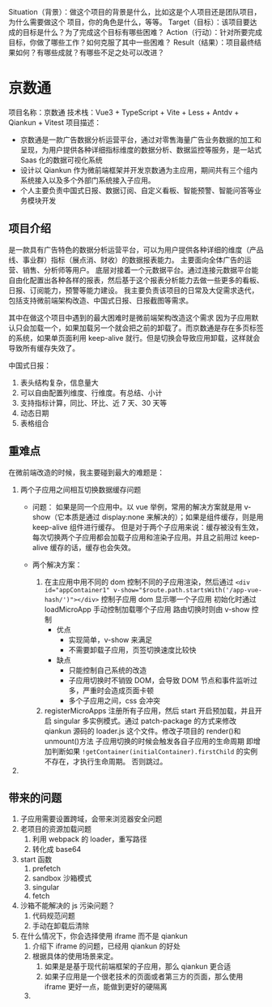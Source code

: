 Situation（背景）：做这个项目的背景是什么，比如这是个人项目还是团队项目，为什么需要做这个
项目，你的角色是什么，等等。
Target（目标）：该项目要达成的目标是什么？为了完成这个目标有哪些困难？
Action（行动）：针对所要完成目标，你做了哪些工作？如何克服了其中一些困难？
Result（结果）：项目最终结果如何？有哪些成就？有哪些不足之处可以改进？

# 京数通

项目名称：京数通
技术栈：Vue3 + TypeScript + Vite + Less + Antdv + Qiankun + Vitest
项目描述：

- 京数通是一款广告数据分析运营平台，通过对零售海量广告业务数据的加工和呈现，为用户提供各种详细指标维度的数据分析、数据监控等服务，是一站式 Saas 化的数据可视化系统
- 设计以 Qiankun 作为微前端框架并开发京数通为主应用，期间共有三个组内系统接入以及多个外部门系统接入子应用。
- 个人主要负责中国式日报、数据订阅、自定义看板、智能预警、智能问答等业务模块开发

## 项目介绍

是一款具有广告特色的数据分析运营平台，可以为用户提供各种详细的维度（产品线、事业群）指标（展点消、财收）的数据报表能力。
主要面向全体广告的运营、销售、分析师等用户。
底层对接着一个元数据平台。通过连接元数据平台能自由化配置出各种各样的报表，然后基于这个报表分析能力去做一些更多的看板、日报、订阅能力，预警等能力建设。
我主要负责该项目的日常及大促需求迭代，包括支持微前端架构改造、中国式日报、日报截图等需求。

<!-- 通过对零售海量广告业务数据的加工和呈现，为用户提供各种详细的维度（产品线、事业群）指标（展点消、财收）的数据报表和趋势图分析能力、智能预警能力等（这块比较抽象，我大概描述下因为广告分了很多站外媒体，广告的类型（站内、还是站外），以及在哪投的广告），然后能看到对应广告的效果（展点消、财收）等。
我主要负责该项目的日常及大促需求迭代，包括支持微前端架构改造、中国式日报、日报截图等需求。 -->

其中在做这个项目中遇到的最大困难时是微前端架构改造这个需求
因为子应用默认只会加载一个，如果加载另一个就会把之前的卸载了。而京数通是存在多页标签的系统，如果单页面利用 keep-alive 就行。但是切换会导致应用卸载，这样就会导致所有缓存失效了。

中国式日报：

1. 表头结构复杂，信息量大
2. 可以自由配置列维度、行维度。有总结、小计
3. 支持指标计算，同比、环比、近 7 天、30 天等
4. 动态日期
5. 表格组合
<!-- 该需求背景是最开始做京数通 2.0 系统重构的时候，因为在最开始 1.0，实时看板是基于 iframe 的方式接入的。而当时基于老项目技术的限制，没有做微前端改造。而后在重构重提了这次需求，我是本次需求的负责人。 -->

<!-- 而后我主要调研了公司内部以及外部成熟的微前端框架，最终选定了 qiankun。 -->

<!-- 该项目主要的功能模块：自定义报表（能通过底层平台提供的能力（源数据平台），每个报表对应一个数据源和多个维度指标等自定义配置化报表），自定义看板（通过报表的权限及其指标，用户能够自定义配置看板数据。）、中国式日报（复杂报表，支持多个数据源混用配置日报。并且支持固定化的分维度看数，并支持数据订阅日报）等功能。 -->

## 重难点

在微前端改造的时候，我主要碰到最大的难题是：

1. 两个子应用之间相互切换数据缓存问题

   - 问题：
     如果是同一个应用中。以 vue 举例，常用的解决方案就是用 v-show（它本质是通过 display:none 来解决的）；如果是组件缓存，则是用 keep-alive 组件进行缓存。
     但是对于两个子应用来说：缓存被没有生效，每次切换两个子应用都会加载子应用和渲染子应用。并且之前用过 keep-alive 缓存的话，缓存也会失效。

   - 两个解决方案：
     1. 在主应用中用不同的 dom 控制不同的子应用渲染，然后通过
        `<div id="appContainer1" v-show="$route.path.startsWith('/app-vue-hash/')"></div>`
        控制子应用 dom 显示哪一个子应用
        初始化时通过 loadMicroApp 手动控制加载哪个子应用
        路由切换时则由 v-show 控制
        - 优点
          - 实现简单，v-show 来满足
          - 不需要卸载子应用，页签切换速度比较快
        - 缺点
          - 只能控制自己系统的改造
          - 子应用切换时不销毁 DOM，会导致 DOM 节点和事件监听过多，严重时会造成页面卡顿
          - 多个子应用之间，css 会冲突
     2. registerMicroApps 注册所有子应用，然后 start 开启预加载，并且开启 singular 多实例模式。通过 patch-package 的方式来修改 qiankun 源码的 loader.js 这个文件。修改子项目的 render()和 unmount()方法
     子应用切换的时候会触发各自子应用的生命周期
     即增加判断如果 `!getContainer(initialContainer).firstChild` 的实例不存在，才执行生命周期。
     否则跳过。
     <!-- https://developer.aliyun.com/article/1304098?spm=a2c6h.14164896.0.0.470f47c5nvJQSO&scm=20140722.S_community@@%E6%96%87%E7%AB%A0@@1304098._.ID_1304098-RL_%E5%BE%AE%E5%89%8D%E7%AB%AF%E9%A1%B9%E7%9B%AE%E9%9A%BE%E7%82%B9%E8%A7%A3%E5%86%B3-LOC_search~UND~community~UND~item-OR_ser-V_3-P0_0 -->

2.

## 带来的问题

1. 子应用需要设置跨域，会带来浏览器安全问题
2. 老项目的资源加载问题
   1. 利用 webpack 的 loader，重写路径
   2. 转化成 base64
3. start 函数
   1. prefetch
   2. sandbox 沙箱模式
   3. singular
   4. fetch
4. 沙箱不能解决的 js 污染问题？
   1. 代码规范问题
   2. 手动在卸载后清除
5. 在什么情况下，你会选择使用 iframe 而不是 qiankun
   1. 介绍下 iframe 的问题，已经用 qiankun 的好处
   2. 根据具体的使用场景来定。
      1. 如果是是基于现代前端框架的子应用，那么 qiankun 更合适
      2. 如果子应用是一个很老技术的页面或者第三方的页面，那么使用 iframe 更好一点，能做到更好的硬隔离
   3.
